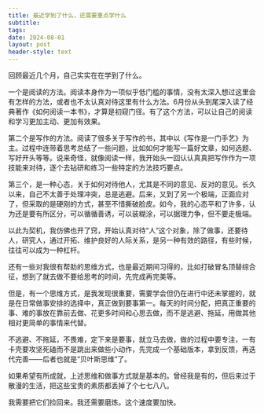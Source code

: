 ```yaml
---
title: 最近学到了什么，还需要重点学什么
subtitle: 
tags: 
date: 2024-08-01
layout: post
header-style: text
---
```


回顾最近几个月，自己实实在在学到了什么。

一个是阅读的方法。阅读本身作为一项似乎低门槛的事情，没有太深入想过这里会有怎样的方法，或者也不太认真对待这里有什么方法。6月份从头到尾深入读了经典著作《如何阅读一本书》，才算是初窥门径。有了这个方法，可以让自己的阅读和学习更加主动、更加有效果。

第二个是写作的方法。阅读了很多关于写作的书，其中以《写作是一门手艺》为主。过程中连带着思考总结了一些问题，比如如何才能写一篇好文章，如何选题、写好开头等等。说来奇怪，就像阅读一样，我开始头一回认认真真把写作作为一项技能来对待，逐个去钻研和练习一些特定的方法技巧要点。

第三个，是一种心态，关于如何对待他人，尤其是不同的意见、反对的意见。长久以来，自己不太善于处理冲突，总是逃避。后来，又到了另一个极端，正面应对了，但采取的是硬刚的方式，甚至不惜撕破脸皮。如今，我的心态平和了许多，认为还是要有所区分，可以循循善诱，可以装糊涂，可以据理力争，但不要走极端。

以此为契机，我仿佛也开了窍，开始认真对待“人”这个对象，除了做事，还要待人，研究人，通过开拓、维护良好的人际关系，是另一种有效的路径，有些时候，往往可以成为一种杠杆。

还有一些对我很有帮助的思维方式，也是最近期间习得的，比如打破冒名顶替综合征，想到了就去做不要给思考的时间，先完成再完美等。

但是，有一个思维方式，是我发现很重要，需要学会但仍在进行中还未掌握的，就是在日常做事安排的选择中，真正做到要事第一。每天的时间分配，把真正重要的事、难的事放在靠前去做、花更多时间和心思去做，而不是逃避、拖延，用做其他相对更简单的事情来代替。

不逃避、不拖延，不畏难，定下来是要事，就立马去做，做的过程中要专注，一有卡壳要攻坚死磕而不是跳出来做些小动作，先完成一个基础版本，拿到反馈，再迭代完善——后者也就是“贝叶斯思维”了。

如果希望有所成就，上述思维和做事方式就是基本的。曾经我是有的，但后来过于散漫的生活，把这些宝贵的素质都丢掉了个七七八八。

我需要把它们捡回来。我还需要磨炼。这个速度要加快。
